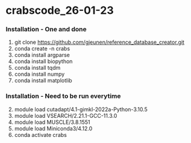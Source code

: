 # crabscode_26-01-23

### Installation - One and done

1) git clone https://github.com/gjeunen/reference_database_creator.git
6) conda create -n crabs
8) conda install argparse
9) conda install biopython
10) conda install tqdm
11) conda install numpy
12) conda install matplotlib

### Installation - Need to be run everytime

2) module load cutadapt/4.1-gimkl-2022a-Python-3.10.5
3) module load VSEARCH/2.21.1-GCC-11.3.0
4) module load MUSCLE/3.8.1551
5) module load Miniconda3/4.12.0
7) conda activate crabs
